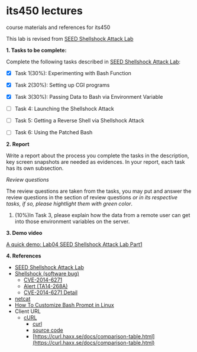 # its450 lectures

course materials and references for its450

This lab is revised from [SEED Shellshock Attack Lab](https://seedsecuritylabs.org/Labs_20.04/Software/Shellshock/)

**1. Tasks to be complete:**

Complete the following tasks described in [SEED Shellshock Attack Lab](./refs/Shellshock.pdf):

- [x] Task 1(30%): Experimenting with Bash Function
- [x] Task 2(30%): Setting up CGI programs
- [x] Task 3(30%): Passing Data to Bash via Environment Variable
- [ ] Task 4: Launching the Shellshock Attack
- [ ] Task 5: Getting a Reverse Shell via Shellshock Attack
- [ ] Task 6: Using the Patched Bash


**2. Report**

Write a report about the process you complete the tasks in the description, key screen snapshots are needed as evidences. In your report, each task has its own subsection.

*Review questions*

The review questions are taken from the tasks, you may put and answer the review questions in the section of review questions *or in its respective tasks, if so, please hightlight them with green color*.

1. (10%)In Task 3, please explain how the data from a remote user can get into those environment variables on the server.

**3. Demo video**

[A quick demo: Lab04 SEED Shellshock Attack Lab Part1](https://youtu.be/ZYMmLE1NgYs)

**4. References**
* [SEED Shellshock Attack Lab](https://seedsecuritylabs.org/Labs_16.04/Software/Shellshock/)
* [Shellshock (software bug)](https://en.wikipedia.org/wiki/Shellshock_(software_bug))
  * [CVE-2014-6271](https://cve.mitre.org/cgi-bin/cvename.cgi?name=cve-2014-6271)
  * [Alert (TA14-268A)](https://us-cert.cisa.gov/ncas/alerts/TA14-268A)
  * [CVE-2014-6271 Detail](https://nvd.nist.gov/vuln/detail/CVE-2014-6271)
* [netcat](https://en.wikipedia.org/wiki/Netcat)
* [How To Customize Bash Prompt in Linux](https://phoenixnap.com/kb/change-bash-prompt-linux)
* Client URL
  * [cURL](https://en.wikipedia.org/wiki/CURL)
    * [curl](https://curl.haxx.se/)
    * [source code](https://github.com/curl/curl)
    * [https://curl.haxx.se/docs/comparison-table.html](https://curl.haxx.se/docs/comparison-table.html)